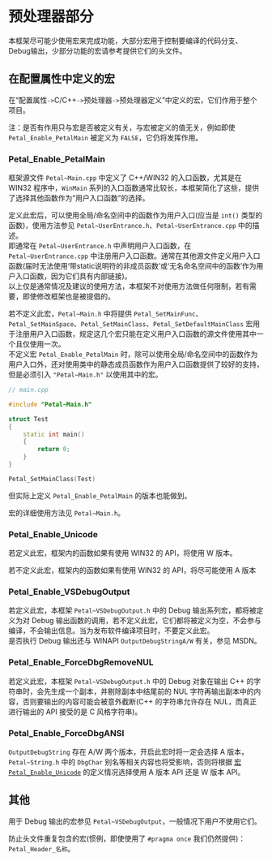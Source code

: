 # 预处理器部分

本框架尽可能少使用宏来完成功能，大部分宏用于控制要编译的代码分支、Debug输出，少部分功能的宏请参考提供它们的头文件。  

## 在配置属性中定义的宏

在“配置属性`->`C/C++`->`预处理器`->`预处理器定义”中定义的宏，它们作用于整个项目。  

注：是否有作用只与宏是否被定义有关，与宏被定义的值无关，例如即使 `Petal_Enable_PetalMain` 被定义为 `FALSE`，它仍将发挥作用。  

### Petal_Enable_PetalMain

框架源文件 `Petal~Main.cpp` 中定义了 C++/WIN32 的入口函数，尤其是在 WIN32 程序中，`WinMain` 系列的入口函数通常比较长，本框架简化了这些，提供了选择其他函数作为“用户入口函数”的选择。  

定义此宏后，可以使用全局/命名空间中的函数作为用户入口(应当是 `int()` 类型的函数)，使用方法参见 `Petal~UserEntrance.h`、`Petal~UserEntrance.cpp` 中的描述。  
即通常在 `Petal~UserEntrance.h` 中声明用户入口函数，在`Petal~UserEntrance.cpp` 中注册用户入口函数。通常在其他源文件定义用户入口函数(届时无法使用‘带static说明符的非成员函数’或‘无名命名空间中的函数’作为用户入口函数，因为它们具有内部链接)。  
以上仅是通常情况及建议的使用方法，本框架不对使用方法做任何限制，若有需要，即使修改框架也是被提倡的。  

若不定义此宏，`Petal~Main.h` 中将提供 `Petal_SetMainFunc`、`Petal_SetMainSpace`、`Petal_SetMainClass`、`Petal_SetDefaultMainClass` 宏用于注册用户入口函数，规定这几个宏只能在定义用户入口函数的源文件使用其中一个且仅使用一次。  
不定义宏 `Petal_Enable_PetalMain` 时，除可以使用全局/命名空间中的函数作为用户入口外，还对使用类中的静态成员函数作为用户入口函数提供了较好的支持，但是必须引入 `"Petal~Main.h"` 以使用其中的宏。  

```C++
// main.cpp

#include "Petal~Main.h"

struct Test
{
    static int main()
    {
        return 0;
    }
}

Petal_SetMainClass(Test)
```

但实际上定义 `Petal_Enable_PetalMain` 的版本也能做到。  

宏的详细使用方法见 `Petal~Main.h`。  

### Petal_Enable_Unicode

若定义此宏，框架内的函数如果有使用 WIN32 的 API，将使用 W 版本。  

若不定义此宏，框架内的函数如果有使用 WIN32 的 API，将尽可能使用 A 版本

### Petal_Enable_VSDebugOutput

若定义此宏，本框架 `Petal~VSDebugOutput.h` 中的 Debug 输出系列宏，都将被定义为对 Debug 输出函数的调用，若不定义此宏，它们都将被定义为空，不会参与编译，不会输出信息。当为发布软件编译项目时，不要定义此宏。  
是否执行 Debug 输出还与 WINAPI `OutputDebugStringA/W` 有关，参见 MSDN。  

### Petal_Enable_ForceDbgRemoveNUL

若定义此宏，本框架 `Petal~VSDebugOutput.h` 中的 Debug 对象在输出 C++ 的字符串时，会先生成一个副本，并剔除副本中结尾前的 NUL 字符再输出副本中的内容，否则要输出的内容可能会被意外截断(C++ 的字符串允许存在 NUL，而真正进行输出的 API 接受的是 C 风格字符串)。  

### Petal_Enable_ForceDbgANSI

`OutputDebugString` 存在 A/W 两个版本，开启此宏时将一定会选择 A 版本，`Petal~String.h` 中的 `DbgChar` 别名等相关内容也将受影响，否则将根据 [宏 `Petal_Enable_Unicode`](#petal_enable_unicode) 的定义情况选择使用 A 版本 API 还是 W 版本 API。  

## 其他

用于 Debug 输出的宏参见 `Petal~VSDebugOutput`，一般情况下用户不使用它们。  

防止头文件重复包含的宏(惯例，即使使用了 `#pragma once` 我们仍然提供)：  
`Petal_Header_名称`。  
